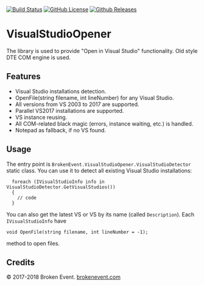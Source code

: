 [![Build Status](https://img.shields.io/appveyor/ci/BrokenEvent/visualstudioopener/master.svg?style=flat-square)](https://ci.appveyor.com/project/BrokenEvent/visualstudioopener)
[![GitHub License](https://img.shields.io/badge/license-MIT-brightgreen.svg?style=flat-square)](https://raw.githubusercontent.com/BrokenEvent/VisualStudioOpener/master/LICENSE)
[![Github Releases](https://img.shields.io/github/downloads/BrokenEvent/VisualStudioOpener/total.svg?style=flat-square)](https://github.com/BrokenEvent/VisualStudioOpener/releases)

# VisualStudioOpener
The library is used to provide "Open in Visual Studio" functionality. Old style DTE COM engine is used.

## Features

* Visual Studio installations detection.
* OpenFile(string filename, int lineNumber) for any Visual Studio.
* All versions from VS 2003 to 2017 are supported.
* Parallel VS2017 installations are supported.
* VS instance reusing.
* All COM-related black magic (errors, instance waiting, etc.) is handled.
* Notepad as fallback, if no VS found.

## Usage

The entry point is `BrokenEvent.VisualStudioOpener.VisualStudioDetector` static class. You can use it to detect all existing Visual Studio installations:

      foreach (IVisualStudioInfo info in VisualStudioDetector.GetVisualStudios())
      {
        // code
      }

You can also get the latest VS or VS by its name (called `Description`). Each `IVisualStudioInfo` have

    void OpenFile(string filename, int lineNumber = -1);

method to open files.

## Credits
© 2017-2018 Broken Event. [brokenevent.com](http://brokenevent.com)
